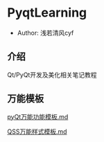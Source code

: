 # PyqtLearning
- Author: 浅若清风cyf

## 介绍
Qt/PyQt开发及美化相关笔记教程

## 万能模板
<!-- [pyQt万能功能模板.md](https://gitee.com/yoferchen/pyqt-learning/blob/master/pyQt%E4%B8%87%E8%83%BD%E5%8A%9F%E8%83%BD%E6%A8%A1%E6%9D%BF.md) -->
[pyQt万能功能模板.md](/blog/PyqtLearning/pyQt万能功能模板)

<!-- [QSS万能样式模板.md](https://gitee.com/yoferchen/pyqt-learning/blob/master/QSS%E4%B8%87%E8%83%BD%E6%A0%B7%E5%BC%8F%E6%A8%A1%E6%9D%BF.md) -->
[QSS万能样式模板.md](/blog/PyqtLearning/QSS万能样式模板)